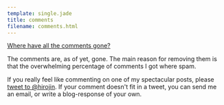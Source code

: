 ```yaml
---
template: single.jade
title: comments
filename: comments.html
---
```


[Where have all the comments gone?](https://www.youtube.com/watch?v=8fpjuoKhfJo)

The comments are, as of yet, gone. The main reason for removing them is that
the overwhelming percentage of comments I got where spam.

If you really feel like commenting on one of my spectacular posts, please
[tweet to @hirojin](https://twitter.com/hirojin). If your comment doesn't fit in
a tweet, you can send me an email, or write a blog-response of your own. 
